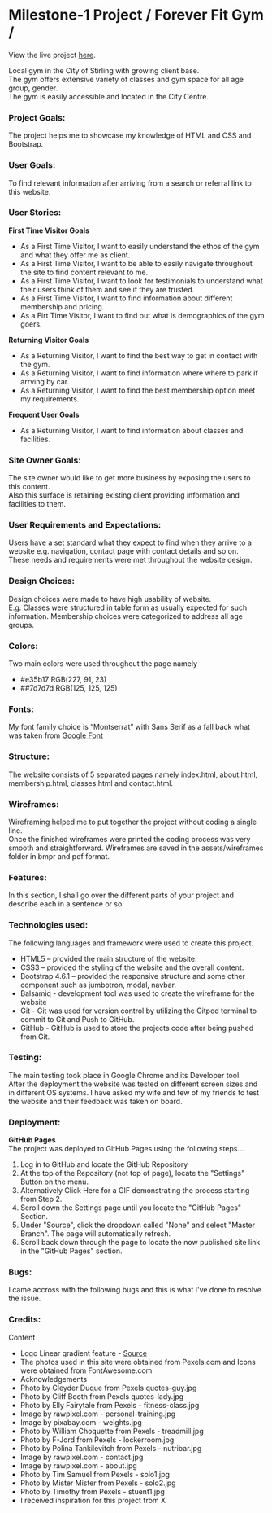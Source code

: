 # Milestone-1 Project / Forever Fit Gym /

View the live project [here](https://syler11.github.io/ms1-gym/).

Local gym in the City of Stirling with growing client base.  
The gym offers extensive variety of classes and gym space for all age group, gender.   
The gym is easily accessible and located in the City Centre. 

### **Project Goals:** 
The project helps me to showcase my knowledge of HTML and CSS and Bootstrap. 

### **User Goals:** 
To find relevant information after arriving from a search or referral link to this website. 

### **User Stories:**
**First Time Visitor Goals**  
* As a First Time Visitor, I want to easily understand the ethos of the gym and what they offer me as client.
* As a First Time Visitor, I want to be able to easily navigate throughout the site to find content relevant to me.
* As a First Time Visitor, I want to look for testimonials to understand what their users think of them and see if they are trusted.
* As a First Time Visitor, I want to find information about different membership and pricing. 
* As a Firt Time Visitor, I want to find out what is demographics of the gym goers.   

**Returning Visitor Goals**  
* As a Returning Visitor, I want to find the best way to get in contact with the gym.
* As a Returning Visitor, I want to find information where where to park if arrving by car.
* As a Returning Visitor, I want to find the best membership option meet my requirements.  

**Frequent User Goals**  
* As a Returning Visitor, I want to find information about classes and facilities.


### **Site Owner Goals:**
The site owner would like to get more business by exposing the users to this content.   
Also this surface is retaining existing client providing information and facilities to them. 

### **User Requirements and Expectations:**
Users have a set standard what they expect to find when they arrive to a website e.g. navigation, contact page with contact details and so on.   
These needs and requirements were met throughout the website design. 

### **Design Choices:**
Design choices were made to have high usability of website.  
E.g. Classes were structured in table form as usually expected for such information. 
Membership choices were categorized to address all age groups.

### **Colors:**
Two main colors were used throughout the page namely 
* #e35b17 RGB(227, 91, 23)
* ##7d7d7d RGB(125, 125, 125)

### **Fonts:**
My font family choice is “Montserrat” with Sans Serif as a fall back what was taken from [Google Font](https://fonts.google.com/specimen/Montserrat?query=mon&preview.text_type=custom)

### **Structure:**
The website consists of 5 separated pages namely index.html, about.html, membership.html, classes.html and contact.html.


### **Wireframes:**
 Wireframing helped me to put together the project without coding a single line.   
 Once the finished wireframes were printed the coding process was very smooth and straightforward. 
 Wireframes are saved in the assets/wireframes folder in bmpr and pdf format. 

### **Features:**
In this section, I shall go over the different parts of your project and describe each in a sentence or so.

### **Technologies used:**
The following languages and framework were used to create this project.  
* HTML5 – provided the main structure of the website.
* CSS3 – provided the styling of the website and the overall content.
* Bootstrap 4.6.1 – provided the responsive structure and some other component such as jumbotron, modal, navbar. 
* Balsamiq - development tool was used to create the wireframe for the website 
* Git - Git was used for version control by utilizing the Gitpod terminal to commit to Git and Push to GitHub.
* GitHub - GitHub is used to store the projects code after being pushed from Git.


### **Testing:**
The main testing took place in Google Chrome and its Developer tool.   
After the deployment the website was tested on different screen sizes and in different OS systems.
I have asked my wife and few of my friends to test the website and their feedback was taken on board.

### **Deployment:**
**GitHub Pages**  
The project was deployed to GitHub Pages using the following steps...

1. Log in to GitHub and locate the GitHub Repository  
2. At the top of the Repository (not top of page), locate the "Settings" Button on the menu.  
3. Alternatively Click Here for a GIF demonstrating the process starting from Step 2.
4. Scroll down the Settings page until you locate the "GitHub Pages" Section.
5. Under "Source", click the dropdown called "None" and select "Master Branch".
The page will automatically refresh.
6. Scroll back down through the page to locate the now published site link in the "GitHub Pages" section.

### **Bugs:**
I came accross with the following bugs and this is what I've done to resolve the issue. 

### **Credits:**
Content
* Logo Linear gradient feature - [Source](https://cssgradient.io/blog/css-gradient-text/)
* The photos used in this site were obtained from Pexels.com and Icons were obtained from FontAwesome.com  
* Acknowledgements  
* Photo by Cleyder Duque from Pexels quotes-guy.jpg  
* Photo by Cliff Booth from Pexels quotes-lady.jpg  
* Photo by Elly Fairytale from Pexels - fitness-class.jpg  
* Image by rawpixel.com - personal-training.jpg  
* Image by pixabay.com - weights.jpg    
* Photo by William Choquette from Pexels - treadmill.jpg  
* Photo by F-Jord from Pexels - lockerroom.jpg  
* Photo by Polina Tankilevitch from Pexels - nutribar.jpg  
* Image by rawpixel.com - contact.jpg  
* Image by rawpixel.com - about.jpg  
* Photo by Tim Samuel from Pexels - solo1.jpg  
* Photo by Mister Mister from Pexels - solo2.jpg  
* Photo by Timothy from Pexels - stuent1.jpg
* I received inspiration for this project from X
